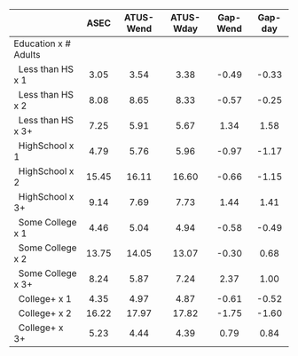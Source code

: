 
|                      |         ASEC |    ATUS-Wend |    ATUS-Wday |     Gap-Wend |      Gap-day |
| -------------------- | :----------: | :----------: | :----------: | :----------: | :----------: |
| Education x # Adults |              |              |              |              |              |
| &nbsp;&nbsp;Less than HS x 1 |         3.05 |         3.54 |         3.38 |        -0.49 |        -0.33 |
| &nbsp;&nbsp;Less than HS x 2 |         8.08 |         8.65 |         8.33 |        -0.57 |        -0.25 |
| &nbsp;&nbsp;Less than HS x 3+ |         7.25 |         5.91 |         5.67 |         1.34 |         1.58 |
| &nbsp;&nbsp;HighSchool x 1 |         4.79 |         5.76 |         5.96 |        -0.97 |        -1.17 |
| &nbsp;&nbsp;HighSchool x 2 |        15.45 |        16.11 |        16.60 |        -0.66 |        -1.15 |
| &nbsp;&nbsp;HighSchool x 3+ |         9.14 |         7.69 |         7.73 |         1.44 |         1.41 |
| &nbsp;&nbsp;Some College x 1 |         4.46 |         5.04 |         4.94 |        -0.58 |        -0.49 |
| &nbsp;&nbsp;Some College x 2 |        13.75 |        14.05 |        13.07 |        -0.30 |         0.68 |
| &nbsp;&nbsp;Some College x 3+ |         8.24 |         5.87 |         7.24 |         2.37 |         1.00 |
| &nbsp;&nbsp;College+ x 1 |         4.35 |         4.97 |         4.87 |        -0.61 |        -0.52 |
| &nbsp;&nbsp;College+ x 2 |        16.22 |        17.97 |        17.82 |        -1.75 |        -1.60 |
| &nbsp;&nbsp;College+ x 3+ |         5.23 |         4.44 |         4.39 |         0.79 |         0.84 |

